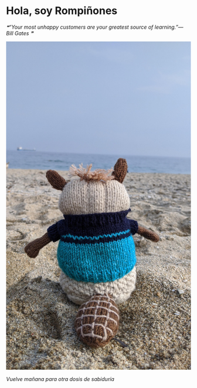 # Hola, soy Rompiñones

<!--STARTS_HERE_QUOTE_README-->
<i>❝“Your most unhappy customers are your greatest source of learning.”— Bill Gates   ❞</i>
<!--ENDS_HERE_QUOTE_README-->

<!--START_SECTION:update_image-->
![alt text](https://raw.githubusercontent.com/focaalvarez/rompinones/main/.github/images/IMG_20220329_170431.jpg?raw=true)
<!--END_SECTION:update_image-->

*Vuelve mañana para otra dosis de sabiduría*
